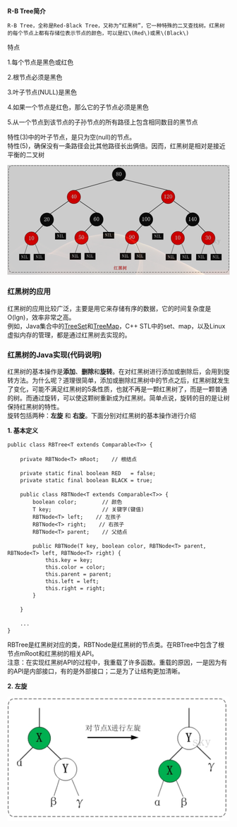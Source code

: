 **R-B Tree简介**

```
R-B Tree，全称是Red-Black Tree，又称为“红黑树”，它一种特殊的二叉查找树。红黑树的每个节点上都有存储位表示节点的颜色，可以是红\(Red\)或黑\(Black\)
```

特点

1.每个节点是黑色或红色

2.根节点必须是黑色

3.叶子节点\(NULL\)是黑色

4.如果一个节点是红色，那么它的子节点必须是黑色

5.从一个节点到该节点的子孙节点的所有路径上包含相同数目的黑节点

特性\(3\)中的叶子节点，是只为空\(null\)的节点。  
 特性\(5\)，确保没有一条路径会比其他路径长出俩倍。因而，红黑树是相对是接近平衡的二叉树

![](/assets/RBTREE1.png)

### **红黑树的应用**

红黑树的应用比较广泛，主要是用它来存储有序的数据，它的时间复杂度是O\(lgn\)，效率非常之高。  
例如，Java集合中的[TreeSet](http://www.cnblogs.com/skywang12345/p/3311268.html)和[TreeMap](http://www.cnblogs.com/skywang12345/p/3310928.html)，C++ STL中的set、map，以及Linux虚拟内存的管理，都是通过红黑树去实现的。

### **红黑树的Java实现\(代码说明\)**

红黑树的基本操作是**添加**、**删除**和**旋转**。在对红黑树进行添加或删除后，会用到旋转方法。为什么呢？道理很简单，添加或删除红黑树中的节点之后，红黑树就发生了变化，可能不满足红黑树的5条性质，也就不再是一颗红黑树了，而是一颗普通的树。而通过旋转，可以使这颗树重新成为红黑树。简单点说，旋转的目的是让树保持红黑树的特性。  
旋转包括两种：**左旋** 和 **右旋**。下面分别对红黑树的基本操作进行介绍

**1. 基本定义**

```
public class RBTree<T extends Comparable<T>> {

    private RBTNode<T> mRoot;    // 根结点

    private static final boolean RED   = false;
    private static final boolean BLACK = true;

    public class RBTNode<T extends Comparable<T>> {
        boolean color;        // 颜色
        T key;                // 关键字(键值)
        RBTNode<T> left;    // 左孩子
        RBTNode<T> right;    // 右孩子
        RBTNode<T> parent;    // 父结点

        public RBTNode(T key, boolean color, RBTNode<T> parent, RBTNode<T> left, RBTNode<T> right) {
            this.key = key;
            this.color = color;
            this.parent = parent;
            this.left = left;
            this.right = right;
        }

    }

    ...
}
```

RBTree是红黑树对应的类，RBTNode是红黑树的节点类。在RBTree中包含了根节点mRoot和红黑树的相关API。  
注意：在实现红黑树API的过程中，我重载了许多函数。重载的原因，一是因为有的API是内部接口，有的是外部接口；二是为了让结构更加清晰。

**2. 左旋**

![](/assets/RBTREE2.png)



